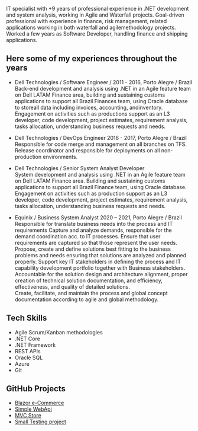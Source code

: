 IT specialist with +9 years of professional experience in .NET development and system analysis, working in Agile and Waterfall projects. Goal-driven professional with experience in finance, risk management, related applications working in both waterfall and agilemethodology projects. Worked a few years as Software Developer, handling finance and shipping applications. 

## Here some of my experiences throughout the years

- Dell Technologies / Software Engineer / 2011 - 2016, Porto Alegre / Brazil  
Back-end development and analysis using .NET in an Agile feature team on Dell LATAM Finance area, building and sustaining customs applications to support all Brazil Finances team, using Oracle database to storeall data including invoices, accounting, andinventory.  
Engagement on activities such as productions support as an L3 developer, code development, project estimates, requirement analysis, tasks allocation, understanding business requests and needs.  
  
- Dell Technologies / DevOps Engineer 2016 - 2017, Porto Alegre / Brazil  
Responsible for code merge and management on all branches on TFS.  
Release coordinator and responsible for deployments on all non-production environments.  
  
- Dell Technologies / Senior System Analyst Developer  
System development and analysis using .NET in an Agile feature team on Dell LATAM Finance area. Building and sustaining customs applications to support all Brazil Finance team, using Oracle database.  
Engagement on activities such as production support as an L3 developer, code development, project estimates, requirement analysis, tasks allocation, understanding business requests and needs.  
  
- Equinix / Business System Analyst 2020 – 2021, Porto Alegre / Brazil
Responsible for translate business needs into the process and IT requirements Capture and analyze demands, responsible for the demand coordination acc. to IT processes. Ensure that user requirements are captured so that those represent the user needs.  
Propose, create and define solutions best fitting to the business problems and needs ensuring that solutions are analyzed and planned properly. Support key IT stakeholders in defining the process and IT capability development portfolio together with Business stakeholders.  
Accountable for the solution design and architecture alignment, proper creation of technical solution documentation, and efficiency, effectiveness, and quality of detailed solutions.  
Create, facilitate, and maintain the process and global concept documentation according to agile and global methodology.  

## Tech Skills

- Agile Scrum/Kanban methodologies  
- .NET Core  
- .NET Framework  
- REST APIs  
- Oracle SQL  
- Azure  
- Git   

## GitHub Projects
- [Blazor e-Commerce](https://github.com/luisroza/BlazorEcommerce)
- [Simple WebApi](https://github.com/luisroza/InventoryApi)
- [MVC Store](https://github.com/luisroza/StoreWebApi)
- [Small Testing project](https://github.com/luisroza/SeleniumBDDTesting)
